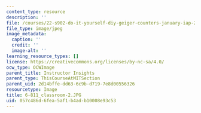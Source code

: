 ```yaml
---
content_type: resource
description: ''
file: /courses/22-s902-do-it-yourself-diy-geiger-counters-january-iap-2015/057c486d6fea5af1b4adb10008e93c53_6-811_classroom-2.JPG
file_type: image/jpeg
image_metadata:
  caption: ''
  credit: ''
  image-alt: ''
learning_resource_types: []
license: https://creativecommons.org/licenses/by-nc-sa/4.0/
ocw_type: OCWImage
parent_title: Instructor Insights
parent_type: ThisCourseAtMITSection
parent_uid: 2d14bffe-dd63-6c9b-d719-7e8d00556326
resourcetype: Image
title: 6-811_classroom-2.JPG
uid: 057c486d-6fea-5af1-b4ad-b10008e93c53
---
```

